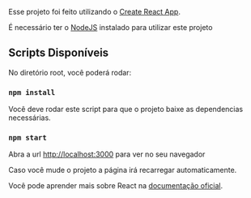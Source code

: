 Esse projeto foi feito utilizando o [Create React App](https://github.com/facebook/create-react-app).

É necessário ter o [NodeJS](https://nodejs.org/dist/v10.15.3/node-v10.15.3-x64.msi) instalado para utilizar este projeto

## Scripts Disponíveis

No diretório root, você poderá rodar:

### `npm install`

Você deve rodar este script para que o projeto
baixe as dependencias necessárias.

### `npm start`

Abra a url [http://localhost:3000](http://localhost:3000) para ver
no seu navegador

Caso você mude o projeto a página irá recarregar automaticamente.

Você pode aprender mais sobre React na [documentação oficial](https://reactjs.org/).